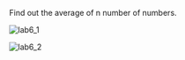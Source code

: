 Find out the average of n number of numbers.

![lab6_1](https://github.com/user-attachments/assets/a4046a0d-318b-42cb-84b8-fbd3436a8049)

![lab6_2](https://github.com/user-attachments/assets/f94413c4-cfd5-4cfe-a6ea-cb4696a5b152)

